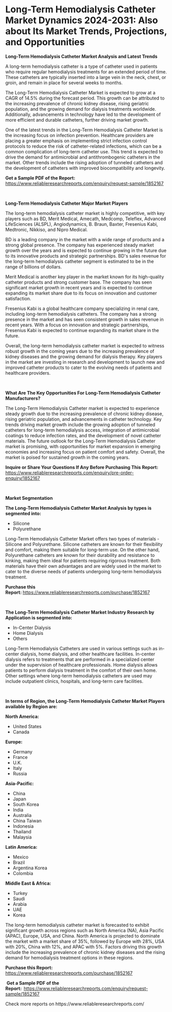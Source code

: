<p><h1>Long-Term Hemodialysis Catheter Market Dynamics 2024-2031: Also about Its Market Trends, Projections, and Opportunities</h1></p><p><strong>Long-Term Hemodialysis Catheter Market Analysis and Latest Trends</strong></p>
<p><p>A long-term hemodialysis catheter is a type of catheter used in patients who require regular hemodialysis treatments for an extended period of time. These catheters are typically inserted into a large vein in the neck, chest, or groin, and remain in place for several weeks to months.</p><p>The Long-Term Hemodialysis Catheter Market is expected to grow at a CAGR of 14.5% during the forecast period. This growth can be attributed to the increasing prevalence of chronic kidney disease, rising geriatric population, and the growing demand for dialysis treatments worldwide. Additionally, advancements in technology have led to the development of more efficient and durable catheters, further driving market growth.</p><p>One of the latest trends in the Long-Term Hemodialysis Catheter Market is the increasing focus on infection prevention. Healthcare providers are placing a greater emphasis on implementing strict infection control protocols to reduce the risk of catheter-related infections, which can be a common complication of long-term catheter use. This trend is expected to drive the demand for antimicrobial and antithrombogenic catheters in the market. Other trends include the rising adoption of tunneled catheters and the development of catheters with improved biocompatibility and longevity.</p></p>
<p><strong>Get a Sample PDF of the Report:&nbsp;</strong> <a href="https://www.reliableresearchreports.com/enquiry/request-sample/1852167">https://www.reliableresearchreports.com/enquiry/request-sample/1852167</a></p>
<p>&nbsp;</p>
<p><strong>Long-Term Hemodialysis Catheter Major Market Players</strong></p>
<p><p>The long-term hemodialysis catheter market is highly competitive, with key players such as BD, Merit Medical, Amecath, Medcomp, Teleflex, Advanced LifeSciences (ALSPL), Angiodynamics, B. Braun, Baxter, Fresenius Kabi, Medtronic, Nikkiso, and Nipro Medical. </p><p>BD is a leading company in the market with a wide range of products and a strong global presence. The company has experienced steady market growth over the years and is expected to continue growing in the future due to its innovative products and strategic partnerships. BD's sales revenue for the long-term hemodialysis catheter segment is estimated to be in the range of billions of dollars.</p><p>Merit Medical is another key player in the market known for its high-quality catheter products and strong customer base. The company has seen significant market growth in recent years and is expected to continue expanding its market share due to its focus on innovation and customer satisfaction.</p><p>Fresenius Kabi is a global healthcare company specializing in renal care, including long-term hemodialysis catheters. The company has a strong presence in the market and has seen consistent growth in sales revenue in recent years. With a focus on innovation and strategic partnerships, Fresenius Kabi is expected to continue expanding its market share in the future.</p><p>Overall, the long-term hemodialysis catheter market is expected to witness robust growth in the coming years due to the increasing prevalence of kidney diseases and the growing demand for dialysis therapy. Key players in the market are investing in research and development to launch new and improved catheter products to cater to the evolving needs of patients and healthcare providers.</p></p>
<p>&nbsp;</p>
<p><strong>What Are The Key Opportunities For Long-Term Hemodialysis Catheter Manufacturers?</strong></p>
<p><p>The Long-Term Hemodialysis Catheter market is expected to experience steady growth due to the increasing prevalence of chronic kidney disease, rising geriatric population, and advancements in catheter technology. Key trends driving market growth include the growing adoption of tunneled catheters for long-term hemodialysis access, integration of antimicrobial coatings to reduce infection rates, and the development of novel catheter materials. The future outlook for the Long-Term Hemodialysis Catheter market is promising, with opportunities for market expansion in emerging economies and increasing focus on patient comfort and safety. Overall, the market is poised for sustained growth in the coming years.</p></p>
<p><strong>Inquire or Share Your Questions If Any Before Purchasing This Report:</strong> <a href="https://www.reliableresearchreports.com/enquiry/pre-order-enquiry/1852167">https://www.reliableresearchreports.com/enquiry/pre-order-enquiry/1852167</a></p>
<p>&nbsp;</p>
<p><strong>Market Segmentation</strong></p>
<p><strong>The Long-Term Hemodialysis Catheter Market Analysis by types is segmented into:</strong></p>
<p><ul><li>Silicone</li><li>Polyurethane</li></ul></p>
<p><p>Long-Term Hemodialysis Catheter Market offers two types of materials - Silicone and Polyurethane. Silicone catheters are known for their flexibility and comfort, making them suitable for long-term use. On the other hand, Polyurethane catheters are known for their durability and resistance to kinking, making them ideal for patients requiring rigorous treatment. Both materials have their own advantages and are widely used in the market to cater to the diverse needs of patients undergoing long-term hemodialysis treatment.</p></p>
<p><strong>Purchase this Report:&nbsp;</strong><a href="https://www.reliableresearchreports.com/purchase/1852167">https://www.reliableresearchreports.com/purchase/1852167</a></p>
<p>&nbsp;</p>
<p><strong>The Long-Term Hemodialysis Catheter Market Industry Research by Application is segmented into:</strong></p>
<p><ul><li>In-Center Dialysis</li><li>Home Dialysis</li><li>Others</li></ul></p>
<p><p>Long-Term Hemodialysis Catheters are used in various settings such as in-center dialysis, home dialysis, and other healthcare facilities. In-center dialysis refers to treatments that are performed in a specialized center under the supervision of healthcare professionals. Home dialysis allows patients to perform dialysis treatment in the comfort of their own home. Other settings where long-term hemodialysis catheters are used may include outpatient clinics, hospitals, and long-term care facilities.</p></p>
<p>&nbsp;</p>
<p><strong>In terms of Region, the Long-Term Hemodialysis Catheter Market Players available by Region are:</strong></p>
<p>
    <p> <strong> North America: </strong>
        <ul>
            <li>United States</li>
            <li>Canada</li>
        </ul>
        </p> 
    <p> <strong> Europe: </strong>
        <ul>
            <li>Germany</li>
            <li>France</li>
            <li>U.K.</li>
            <li>Italy</li>
            <li>Russia</li>
        </ul>
        </p> 
    <p> <strong> Asia-Pacific: </strong>
        <ul>
            <li>China</li>
            <li>Japan</li>
            <li>South Korea</li>
            <li>India</li>
            <li>Australia</li>
            <li>China Taiwan</li>
            <li>Indonesia</li>
            <li>Thailand</li>
            <li>Malaysia</li>
        </ul>
        </p> 
    <p> <strong> Latin America: </strong>
        <ul>
            <li>Mexico</li>
            <li>Brazil</li>
            <li>Argentina Korea</li>
            <li>Colombia</li>
        </ul>
        </p> 
    <p> <strong> Middle East & Africa: </strong>
        <ul>
            <li>Turkey</li>
            <li>Saudi</li>
            <li>Arabia</li>
            <li>UAE</li>
            <li>Korea</li>
        </ul>
    </p>
    </p>
<p><p>The long-term hemodialysis catheter market is forecasted to exhibit significant growth across regions such as North America (NA), Asia Pacific (APAC), Europe, USA, and China. North America is projected to dominate the market with a market share of 35%, followed by Europe with 28%, USA with 20%, China with 12%, and APAC with 5%. Factors driving this growth include the increasing prevalence of chronic kidney diseases and the rising demand for hemodialysis treatment options in these regions.</p></p>
<p><strong>Purchase this Report: </strong><a href="https://www.reliableresearchreports.com/purchase/1852167">https://www.reliableresearchreports.com/purchase/1852167</a></p>
<p>&nbsp;<strong>Get a Sample PDF of the Report:&nbsp;&nbsp;</strong><a href="https://www.reliableresearchreports.com/enquiry/request-sample/1852167">https://www.reliableresearchreports.com/enquiry/request-sample/1852167</a></p>
<p><strong></strong></p>
<p>Check more reports on https://www.reliableresearchreports.com/</p>